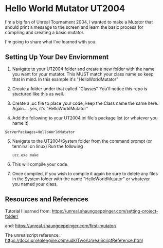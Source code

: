 # Hello World Mutator UT2004

I'm a big fan of Unreal Tournament 2004, I wanted to make a Mutator that should print a message to the screen and learn the basic process for compiling and creating a basic mutator.

I'm going to share what I've learned with you.

## Setting Up Your Dev Enviornment

1) Navigate to your UT2004 folder and create a new folder with the name you want for your mutator. This MUST match your class name so keep that in mind.
   In this example it's "HelloWorldMutator"

2) Create a folder under that called "Classes"
   You'll notice this repo is stuctured like this as well.

3) Create a .uc file to place your code, keep the Class name the same here.
   Again.... yes, it's "HelloWorldMutator"

4) Add the following to your UT2004.ini file's package list (or whatever you name it)

```ServerPackages=HelloWorldMutator```

5) Navigate to the UT2004/System folder from the command prompt (or terminal on linux)
   Run the following
 
   ```ucc.exe make```

6) This will compile your code.

7) Once compiled, if you wish to compile it again be sure to delete any files in the System folder with the name "HelloWorldMutator" or whatever you named your class.


## Resources and References

Tutorial I learned from: https://unreal.shaungoeppinger.com/setting-project-folder/

and: https://unreal.shaungoeppinger.com/first-mutator/

The unrealscript reference: https://docs.unrealengine.com/udk/Two/UnrealScriptReference.html
      